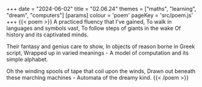 +++
date = "2024-06-02"
title = "02.06.24"
themes = ["maths", "learning", "dream", "computers"]
[params]
  colour = 'poem'
  pageKey = 'src/poem.js'
+++
{{< poem >}}
A practiced fluency that I've gained,
To walk in languages and symbols vast,
To follow steps of giants in the wake 
Of history and its captivated minds.

Their fantasy and genius care to show,
In objects of reason borne in Greek script,
Wrapped up in varied meanings -
A model of computation and its simple alphabet.

Oh the winding spools of tape that coil upon the winds,
Drawn out beneath these marching machines -
Automata of the dreamy kind.
{{< /poem >}}